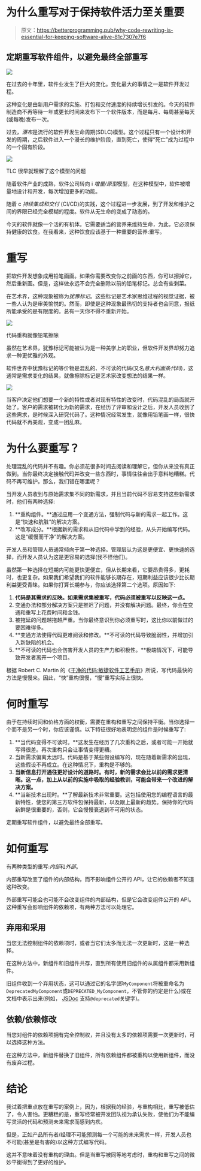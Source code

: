 # 为什么重写对于保持软件活力至关重要

> 原文：<https://betterprogramming.pub/why-code-rewriting-is-essential-for-keeping-software-alive-81c7307e7f6>

## 定期重写软件组件，以避免最终全部重写

![](img/9864abf2ec77b435e61bf8dac1d90e55.png)

在过去的十年里，软件业发生了巨大的变化。变化最大的事情之一是软件开发过程。

这种变化是由新用户需求的实施、打包和交付速度的持续增长引发的。今天的软件制造商不再等待一年或更长时间来发布下一个软件版本，而是每月、每周甚至每天(或每晚)发布一次。

过去，*瀑布*是流行的软件开发生命周期(SDLC)模型。这个过程只有一个设计和开发的周期，之后软件进入一个漫长的维护阶段，直到死亡，使得“死亡”成为过程中的一个固有阶段。

![](img/8c366a0d6710065266d424308588c578.png)

TLC 很早就理解了这个模型的问题

随着软件产业的成熟，软件公司转向 i *增量/原型*模型，在这种模型中，软件被增量地设计和开发，每次增加更多的功能。

随着 c *持续集成和交付* (CI/CD)的实践，这个过程进一步发展，到了开发和维护之间的界限已经完全模糊的程度。软件从无生命的变成了动态的。

今天的软件就像一个活的有机体。它需要适当的营养来维持生命，为此，它必须保持健康的饮食。在我看来，这种饮食应该基于一种重要的营养:重写。

# **重写**

把软件开发想象成用铅笔画画。如果你需要改变你之前画的东西，你可以擦掉它，然后重新画。但是，这样做永远不会完全删除以前的铅笔标记。总会有些剩菜。

在艺术界，这种现象被称为*犹豫标记*。这些标记是艺术家思维过程的视觉证据，被一些人认为是审美愉悦的。然而，即使是这种现象最热切的支持者也会同意，报纸所能承受的是有限度的。总有一天你不得不重新开始。

![](img/9ece15800b6414c89878262e197e1590.png)

代码重构就像铅笔擦除

虽然在艺术界，犹豫标记可能被认为是一种美学上的职业，但软件开发界却努力追求一种更优雅的外观。

软件世界中犹豫标记的等价物是混乱的、不可读的代码(又名*意大利面条代码*)，这通常是需求变化的结果，就像擦除标记是艺术家改变想法的结果一样。

![](img/8bffcf17d39e2fec8575aa2950d6978b.png)

当客户决定他们想要一个新的特性或者对现有特性的改变时，代码混乱的局面就开始了。客户的需求被转化为新的需求，在经历了评审和设计之后，开发人员收到了这些需求，是时候深入研究代码了。这种情况经常发生，就像用铅笔画一样，很快代码就不再美观，变成一团乱麻。

# 为什么要重写？

处理混乱的代码并不有趣。你必须花很多时间去阅读和理解它，但你从来没有真正做到。当你最终决定接触代码并改变一些东西时，事情往往会出乎意料地糟糕。代码不再可维护。那么，我们错在哪里呢？

当开发人员收到与原始需求集不同的新需求，并且当前代码不容易支持这些新需求时，他们有两种选择:

1.  **重构组件。**通过应用一个变通方法，强制代码与新的需求一起工作。这是“快速和肮脏”的解决方案。
2.  **改写成分。**根据新的需求和从旧代码中学到的经验，从头开始编写代码。这是“缓慢而干净”的解决方案。

开发人员和管理人员通常倾向于第一种选择。管理层认为这是更便宜、更快速的选择，而开发人员认为这是更容易的选择(我不怪他们)。

虽然第一种选择在短期内可能更快更便宜，但从长期来看，它要昂贵得多，更耗时，也更复杂。如果我们希望我们的软件能够长期存在，短期利益应该很少比长期利益更受青睐。如果你打算长期参与，你应该选择第二个选项。原因如下:

1.  **代码是其需求的反映。如果需求集被重写，代码必须被重写以反映这一点。**
2.  变通办法和部分解决方案只是推迟了问题，并没有解决问题。最终，你会在变通和重写上花费时间和金钱。
3.  被拖延的问题越拖越严重。当你最终意识到你必须重写时，这比你以前做过的要困难得多。
4.  **变通方法使得代码更难阅读和修改。**不可读的代码导致脆弱性，并增加引入新缺陷的机会。
5.  **不可读的代码也会伤害开发人员的生产力和积极性。**极端情况下，可能导致开发者离开一个项目。

根据 Robert C. Martin 的《[干净的代码:敏捷软件工艺手册](https://www.amazon.com/Clean-Code-Handbook-Software-Craftsmanship/dp/0132350882)》所说，写代码最快的方法是慢慢来。因此，“快”重构很慢，“慢”重写实际上很快。

# 何时重写

由于在持续时间和价格方面的权衡，需要在重构和重写之间保持平衡。当你选择一个而不是另一个时，你应该谨慎。以下特征很好地表明您的组件是时候重写了:

1.  **当代码变得不可读时。**这发生在经历了几次重构之后，或者可能一开始就写得很差。再次重构只会让事情变得更糟。
2.  当新需求偏离太远时。代码是基于某些假设编写的，现在随着新需求的出现，这些假设不再成立。在这种情况下，重构是不够的。
3.  **当新信息打开通往更好设计的道路时。有时，新的需求会比以前的需求更清晰。这一点，加上从以前的实施中吸取的经验教训，可能会带来一个改进的解决方案。**
4.  **当新技术出现时。**了解最新技术非常重要。这包括使用您的编程语言的最新特性，使您的第三方软件包保持最新，以及跟上最新的趋势。保持你的代码新鲜是很重要的，否则，它会慢慢衰退到不可用的状态。

定期重写软件组件，以避免最终全部重写。

# 如何重写

有两种类型的重写:*内部*和*外部*。

内部重写改变了组件的内部结构，而不影响组件公开的 API，让它的依赖者不知道这种改变。

外部重写可能会也可能不会改变组件的内部结构，但是它会改变组件公开的 API。这种重写会影响组件的依赖项，有两种方法可以处理它。

## **弃用和采用**

当您无法控制组件的依赖项时，或者当它们太多而无法一次更新时，这是一种选择。

在这种方法中，新组件和旧组件共存，直到所有使用旧组件的从属组件都采用新组件。

旧组件收到一个弃用状态，这可以通过它的名字(即`MyComponent`将被重命名为`DeprecatedMyComponent`或`DEPRECATED_MyComponent`，不管你的约定是什么)或在文档中表示出来(例如， [JSDoc](https://jsdoc.app/) 支持`@deprecated`关键字)。

## **依赖/依赖修改**

当您对组件的依赖项拥有完全控制权，并且没有太多的依赖项需要一次更新时，可以选择这种方法。

在这种方法中，新组件替换了旧组件，所有依赖组件都被重构以使用新组件，而没有废弃过程。

# 结论

我试着把重点放在重写的案例上，因为，根据我的经验，与重构相比，重写被低估了，令人害怕。更糟糕的是，重写经常被开发团队视为承认失败，使他们为不能编写灵活的代码和预测未来需求而感到内疚。

但是，正如产品所有者/经理不可能预测每一个可能的未来需求一样，开发人员也不可能(甚至是有害的)以这种方式编写代码。

这并不意味着没有重构的理由。但是当重写被同等地考虑时，重构和重写之间的微妙平衡得到了更好的维护。